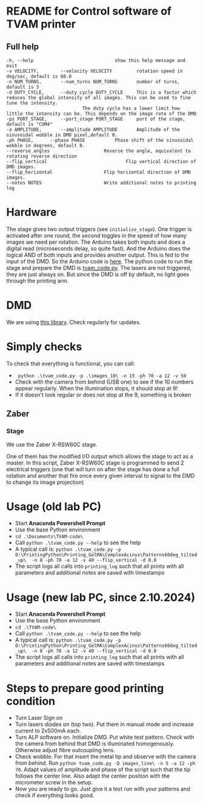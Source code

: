 # README for Control software of TVAM printer

## Full help
```
-h, --help            					show this help message and exit
-v VELOCITY, 		--velocity VELOCITY  		rotation speed in deg/sec, default is 60.0
-n NUM_TURNS, 		--num_turns NUM_TURNS 		number of turns, default is 3
-d DUTY_CYCLE, 		--duty_cycle DUTY_CYCLE 	This is a factor which reduces the global intensity of all images. This can be used to fine tune the intensity.
							The duty cycle has a lower limit how little the intensity can be. This depends on the image rate of the DMD
-ps PORT_STAGE, 	--port_stage PORT_STAGE 	port of the stage, default is "COM4"
-a AMPLITUDE, 		--amplitude AMPLITUDE 		Amplitude of the sinusoidal wobble in DMD pixel,default 0.
-ph PHASE, 		--phase PHASE 			Phase shift of the sinusoidal wobble in degrees, default 0.
--reverse_angles  					Reverse the angle, equivalent to rotating reverse direction
--flip_vertical       				        Flip vertical direction of DMD images.
--flip_horizontal					Flip horizontal direction of DMD images.		
--notes NOTES    					Write additional notes to printing log  
```

# Hardware
The stage gives two output triggers (see `initialize_stage`). 
One trigger is activated after one round, the second toggles in the speed of how many images we need per rotation.
The Arduino takes both inputs and does a digital read (microseconds delay, so quite fast). 
And the Arduino does the logical AND of both inputs and provides another output.
This is fed to the input of the DMD.
So the Arduino code is [here](arduino_io_board_code/arduino_io_board_code.ino). 
The python code to run the stage and prepare the DMD is [tvam_code.py](tvam_code.py).
The lasers are not triggered, they are just always on. But since the DMD is off by default, no light goes through the printing arm.


# DMD
We are using [this library](https://github.com/wavefrontshaping/ALP4lib). Check regularly for updates. 


# Simply checks
To check that everything is functional, you can call:
* ` python .\tvam_code.py -p .\images_10\ -n 15 -ph 70 -a 12 -v 50`
* Check with the camera from behind (USB one) to see if the 10 numbers appear regularly. When the illumination stops, it should stop at 9!
* If it doesn't look regular or does not stop at the 9, something is broken

## Zaber
### Stage
We use the Zaber X-RSW60C stage.

One of them has the modified I/O output which allows the stage to act as a master.
In this script, Zaber X-RSW60C stage is programmed to send 2 electrical triggers
(one that will turn on after the stage has done a full rotation and another that
fire once every given interval to signal to the DMD to change its image projection)



# Usage (old lab PC)
* Start **Anaconda Powershell Prompt**
* Use the base Python environment
* `cd .\Documents\TVAM-code\`
* Call `python .\tvam_code.py --help` to see the help
* A typical call is: `python .\tvam_code.py -p D:\PrintingPython\Printing_GelMA\ComplexAcinus\Patterns60deg_tilted_up\  -n 8 -ph 70 -a 12 -v 40 --flip_vertical -d 0.8`
* The script logs all calls into `printing_log` such that all prints with all parameters and additional notes are saved with timestamps

# Usage (new lab PC, since 2.10.2024)
* Start **Anaconda Powershell Prompt**
* Use the base Python environment
* `cd .\TVAM-code\`
* Call `python .\tvam_code.py --help` to see the help
* A typical call is: `python .\tvam_code.py -p D:\PrintingPython\Printing_GelMA\ComplexAcinus\Patterns60deg_tilted_up\  -n 8 -ph 70 -a 12 -v 40 --flip_vertical -d 0.8`
* The script logs all calls into `printing_log` such that all prints with all parameters and additional notes are saved with timestamps


# Steps to prepare good printing condition
* Turn Laser Sign on
* Turn lasers diodes on (top two). Put them in manual mode and increase current to 2x500mA each.
* Turn ALP software on. Initialize DMD. Put white test pattern. Check with the camera from behind that DMD is illuminated homogenously. Otherwise adjust fibre outcoupling lens.
* Check wobble. For that insert the metal tip and observe with the camera from behind. Run `python tvam_code.py -D images_line\ -n 5 -a 12 -ph 70`. Adapt values of amplitude and phase of the script such that the tip follows the center line. Also adapt the center position with the micrometer screw in the setup.
* Now you are ready to go. Just give it a test run with your patterns and check if everything looks good.



